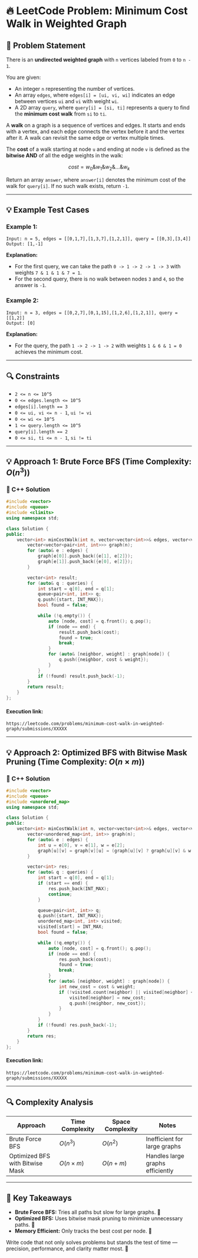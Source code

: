 # 🔥 LeetCode Problem: Minimum Cost Walk in Weighted Graph

## 🎯 Problem Statement

There is an **undirected weighted graph** with `n` vertices labeled from `0` to `n - 1`.

You are given:
- An integer `n` representing the number of vertices.
- An array `edges`, where `edges[i] = [ui, vi, wi]` indicates an edge between vertices `ui` and `vi` with weight `wi`.
- A 2D array `query`, where `query[i] = [si, ti]` represents a query to find the **minimum cost walk** from `si` to `ti`.

A **walk** on a graph is a sequence of vertices and edges. It starts and ends with a vertex, and each edge connects the vertex before it and the vertex after it. A walk can revisit the same edge or vertex multiple times.

The **cost** of a walk starting at node `u` and ending at node `v` is defined as the **bitwise AND** of all the edge weights in the walk:

$$ cost = w_0 \& w_1 \& w_2 \& ... \& w_k $$

Return an array `answer`, where `answer[i]` denotes the minimum cost of the walk for `query[i]`. If no such walk exists, return `-1`.

---

## 💡 Example Test Cases

### Example 1:
```plaintext
Input: n = 5, edges = [[0,1,7],[1,3,7],[1,2,1]], query = [[0,3],[3,4]]
Output: [1,-1]
```
**Explanation:**
- For the first query, we can take the path `0 -> 1 -> 2 -> 1 -> 3` with weights `7 & 1 & 1 & 7 = 1`.
- For the second query, there is no walk between nodes `3` and `4`, so the answer is `-1`.

### Example 2:
```plaintext
Input: n = 3, edges = [[0,2,7],[0,1,15],[1,2,6],[1,2,1]], query = [[1,2]]
Output: [0]
```
**Explanation:**
- For the query, the path `1 -> 2 -> 1 -> 2` with weights `1 & 6 & 1 = 0` achieves the minimum cost.

---

## 🔍 Constraints
- `2 <= n <= 10^5`
- `0 <= edges.length <= 10^5`
- `edges[i].length == 3`
- `0 <= ui, vi <= n - 1`, `ui != vi`
- `0 <= wi <= 10^5`
- `1 <= query.length <= 10^5`
- `query[i].length == 2`
- `0 <= si, ti <= n - 1`, `si != ti`

---

## 💡 Approach 1: Brute Force BFS (Time Complexity: $O(n^3)$)

### 🔧 C++ Solution
```cpp
#include <vector>
#include <queue>
#include <climits>
using namespace std;

class Solution {
public:
    vector<int> minCostWalk(int n, vector<vector<int>>& edges, vector<vector<int>>& queries) {
        vector<vector<pair<int, int>>> graph(n);
        for (auto& e : edges) {
            graph[e[0]].push_back({e[1], e[2]});
            graph[e[1]].push_back({e[0], e[2]});
        }

        vector<int> result;
        for (auto& q : queries) {
            int start = q[0], end = q[1];
            queue<pair<int, int>> q;
            q.push({start, INT_MAX});
            bool found = false;

            while (!q.empty()) {
                auto [node, cost] = q.front(); q.pop();
                if (node == end) {
                    result.push_back(cost);
                    found = true;
                    break;
                }
                for (auto& [neighbor, weight] : graph[node]) {
                    q.push({neighbor, cost & weight});
                }
            }
            if (!found) result.push_back(-1);
        }
        return result;
    }
};
```

#### Execution link:
```link
https://leetcode.com/problems/minimum-cost-walk-in-weighted-graph/submissions/XXXXX
```

---

## 💡 Approach 2: Optimized BFS with Bitwise Mask Pruning (Time Complexity: $O(n \times m)$)

### 🔧 C++ Solution
```cpp
#include <vector>
#include <queue>
#include <unordered_map>
using namespace std;

class Solution {
public:
    vector<int> minCostWalk(int n, vector<vector<int>>& edges, vector<vector<int>>& queries) {
        vector<unordered_map<int, int>> graph(n);
        for (auto& e : edges) {
            int u = e[0], v = e[1], w = e[2];
            graph[u][v] = graph[v][u] = (graph[u][v] ? graph[u][v] & w : w);
        }

        vector<int> res;
        for (auto& q : queries) {
            int start = q[0], end = q[1];
            if (start == end) {
                res.push_back(INT_MAX);
                continue;
            }

            queue<pair<int, int>> q;
            q.push({start, INT_MAX});
            unordered_map<int, int> visited;
            visited[start] = INT_MAX;
            bool found = false;

            while (!q.empty()) {
                auto [node, cost] = q.front(); q.pop();
                if (node == end) {
                    res.push_back(cost);
                    found = true;
                    break;
                }
                for (auto& [neighbor, weight] : graph[node]) {
                    int new_cost = cost & weight;
                    if (!visited.count(neighbor) || visited[neighbor] < new_cost) {
                        visited[neighbor] = new_cost;
                        q.push({neighbor, new_cost});
                    }
                }
            }
            if (!found) res.push_back(-1);
        }
        return res;
    }
};
```

#### Execution link:
```link
https://leetcode.com/problems/minimum-cost-walk-in-weighted-graph/submissions/XXXXX
```

---

## 🔍 Complexity Analysis

| Approach                        | Time Complexity | Space Complexity | Notes                       |
|---------------------------------|-----------------|------------------|----------------------------|
| Brute Force BFS                 | $O(n^3)$        | $O(n^2)$         | Inefficient for large graphs |
| Optimized BFS with Bitwise Mask | $O(n \times m)$ | $O(n + m)$       | Handles large graphs efficiently |

---

## 🎯 Key Takeaways

- **Brute Force BFS:** Tries all paths but slow for large graphs. 🚫  
- **Optimized BFS:** Uses bitwise mask pruning to minimize unnecessary paths. 🚀  
- **Memory Efficient:** Only tracks the best cost per node. 📌  

Write code that not only solves problems but stands the test of time — precision, performance, and clarity matter most. 🎯
